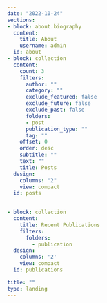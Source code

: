 ```yaml
---
date: "2022-10-24"
sections:
- block: about.biography
  content:
    title: About
    username: admin
  id: about
- block: collection
  content:
    count: 3
    filters:
      author: ""
      category: ""
      exclude_featured: false
      exclude_future: false
      exclude_past: false
      folders:
      - post
      publication_type: ""
      tag: ""
    offset: 0
    order: desc
    subtitle: ""
    text: ""
    title: Posts
  design:
    columns: "2"
    view: compact
  id: posts

  
- block: collection
  content:
    title: Recent Publications
    filters:
      folders:
        - publication
  design:
    columns: '2'
    view: compact
  id: publications

title: ""
type: landing
---
```

